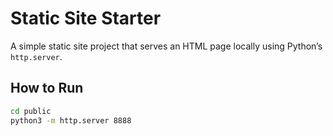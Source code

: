 # Static Site Starter

A simple static site project that serves an HTML page locally using Python’s `http.server`.

## How to Run
```bash
cd public
python3 -m http.server 8888
